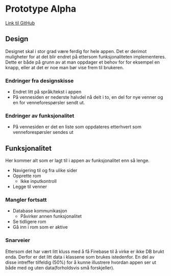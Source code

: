 # Prototype Alpha

[Link til GitHub](https://github.com/jreberg98/Mobilprogrammering/ )

## Design
Designet skal i stor grad være ferdig for hele appen. Det er derimot muligheter for at det blir endret på ettersom funksjonaliteten implementeres. Dette er både på grunn av at man oppdager et behov for for eksempel en knapp, eller at det er noe man bør vise frem til brukeren.

### Endringer fra designskisse
* Endret litt på språk/tekst i appen
* På vennesiden er nederste halvdel nå delt i to, en del for nye venner og en for venneforespørsler sendt ut.

### Endringer av funksjonalitet
* På vennesiden er det en liste som oppdateres etterhvert som venneforespørsler sendes ut

## Funksjonalitet
Her kommer alt som er lagt til i appen av funksjonalitet enn så lenge.

* Navigering til og fra ulike sider
* Opprette rom
  * Ikke inputkontroll
* Legge til venner
  
### Mangler fortsatt
* Database kommunikasjon
  * Påvirker annen funksjonalitet
* Se tidligere rom
* Gå inn i rom som er aktive

### Snarveier
Ettersom det har vært litt kluss med å få Firebase til å virke er ikke DB brukt enda. Derfor er det litt data i klassene som brukes istedenfor. En del av disse intreffer tilfeldig (50%) for å kunne illustrere hvordan appen ser ut både med og uten data(forholdsvis små forskjeller).